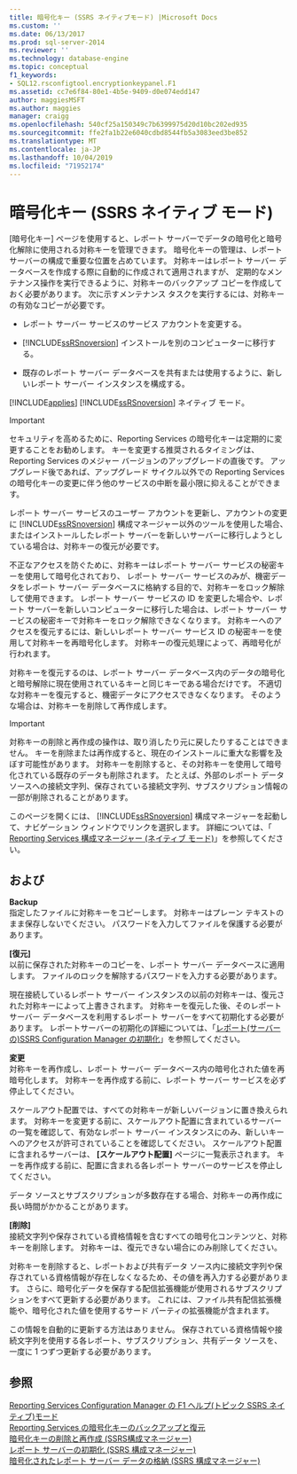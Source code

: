 ```yaml
---
title: 暗号化キー (SSRS ネイティブモード) |Microsoft Docs
ms.custom: ''
ms.date: 06/13/2017
ms.prod: sql-server-2014
ms.reviewer: ''
ms.technology: database-engine
ms.topic: conceptual
f1_keywords:
- SQL12.rsconfigtool.encryptionkeypanel.F1
ms.assetid: cc7e6f84-80e1-4b5e-9409-d0e074edd147
author: maggiesMSFT
ms.author: maggies
manager: craigg
ms.openlocfilehash: 540cf25a150349c7b6399975d20d10bc202ed935
ms.sourcegitcommit: ffe2fa1b22e6040cdbd8544fb5a3083eed3be852
ms.translationtype: MT
ms.contentlocale: ja-JP
ms.lasthandoff: 10/04/2019
ms.locfileid: "71952174"
---
```

# <a name="encryption-keys-ssrs-native-mode"></a>暗号化キー (SSRS ネイティブ モード)
  [暗号化キー] ページを使用すると、レポート サーバーでデータの暗号化と暗号化解除に使用される対称キーを管理できます。 暗号化キーの管理は、レポート サーバーの構成で重要な位置を占めています。 対称キーはレポート サーバー データベースを作成する際に自動的に作成されて適用されますが、 定期的なメンテナンス操作を実行できるように、対称キーのバックアップ コピーを作成しておく必要があります。 次に示すメンテナンス タスクを実行するには、対称キーの有効なコピーが必要です。  
  
-   レポート サーバー サービスのサービス アカウントを変更する。  
  
-   [!INCLUDE[ssRSnoversion](../../includes/ssrsnoversion-md.md)] インストールを別のコンピューターに移行する。  
  
-   既存のレポート サーバー データベースを共有または使用するように、新しいレポート サーバー インスタンスを構成する。  
  
 [!INCLUDE[applies](../../includes/applies-md.md)] [!INCLUDE[ssRSnoversion](../../includes/ssrsnoversion-md.md)] ネイティブ モード。  
  
> [!IMPORTANT]  
>  セキュリティを高めるために、Reporting Services の暗号化キーは定期的に変更することをお勧めします。 キーを変更する推奨されるタイミングは、Reporting Services のメジャー バージョンのアップグレードの直後です。 アップグレード後であれば、アップグレード サイクル以外での Reporting Services の暗号化キーの変更に伴う他のサービスの中断を最小限に抑えることができます。  
  
 レポート サーバー サービスのユーザー アカウントを更新し、アカウントの変更に [!INCLUDE[ssRSnoversion](../../includes/ssrsnoversion-md.md)] 構成マネージャー以外のツールを使用した場合、またはインストールしたレポート サーバーを新しいサーバーに移行しようとしている場合は、対称キーの復元が必要です。  
  
 不正なアクセスを防ぐために、対称キーはレポート サーバー サービスの秘密キーを使用して暗号化されており、 レポート サーバー サービスのみが、機密データをレポート サーバー データベースに格納する目的で、対称キーをロック解除して使用できます。 レポート サーバー サービスの ID を変更した場合や、レポート サーバーを新しいコンピューターに移行した場合は、レポート サーバー サービスの秘密キーで対称キーをロック解除できなくなります。 対称キーへのアクセスを復元するには、新しいレポート サーバー サービス ID の秘密キーを使用して対称キーを再暗号化します。 対称キーの復元処理によって、再暗号化が行われます。  
  
 対称キーを復元するのは、レポート サーバー データベース内のデータの暗号化と暗号解除に現在使用されているキーと同じキーである場合だけです。 不適切な対称キーを復元すると、機密データにアクセスできなくなります。 そのような場合は、対称キーを削除して再作成します。  
  
> [!IMPORTANT]  
>  対称キーの削除と再作成の操作は、取り消したり元に戻したりすることはできません。 キーを削除または再作成すると、現在のインストールに重大な影響を及ぼす可能性があります。 対称キーを削除すると、その対称キーを使用して暗号化されている既存のデータも削除されます。 たとえば、外部のレポート データ ソースへの接続文字列、保存されている接続文字列、サブスクリプション情報の一部が削除されることがあります。  
  
 このページを開くには、 [!INCLUDE[ssRSnoversion](../../includes/ssrsnoversion-md.md)] 構成マネージャーを起動して、ナビゲーション ウィンドウでリンクを選択します。 詳細については、「 [Reporting Services 構成マネージャー &#40;ネイティブ モード&#41;](../../../2014/sql-server/install/reporting-services-configuration-manager-native-mode.md)」を参照してください。  
  
## <a name="options"></a>および  
 **Backup**  
 指定したファイルに対称キーをコピーします。 対称キーはプレーン テキストのまま保存しないでください。 パスワードを入力してファイルを保護する必要があります。  
  
 **[復元]**  
 以前に保存された対称キーのコピーを、レポート サーバー データベースに適用します。 ファイルのロックを解除するパスワードを入力する必要があります。  
  
 現在接続しているレポート サーバー インスタンスの以前の対称キーは、復元された対称キーによって上書きされます。 対称キーを復元した後、そのレポート サーバー データベースを利用するレポート サーバーをすべて初期化する必要があります。 レポートサーバーの初期化の詳細については、「[レポート&#40;サーバーの&#41;SSRS Configuration Manager の初期化](../../reporting-services/install-windows/ssrs-encryption-keys-initialize-a-report-server.md)」を参照してください。  
  
 **変更**  
 対称キーを再作成し、レポート サーバー データベース内の暗号化された値を再暗号化します。 対称キーを再作成する前に、レポート サーバー サービスを必ず停止してください。  
  
 スケールアウト配置では、すべての対称キーが新しいバージョンに置き換えられます。 対称キーを変更する前に、スケールアウト配置に含まれているサーバーの一覧を確認して、有効なレポート サーバー インスタンスにのみ、新しいキーへのアクセスが許可されていることを確認してください。 スケールアウト配置に含まれるサーバーは、 **[スケールアウト配置]** ページに一覧表示されます。 キーを再作成する前に、配置に含まれる各レポート サーバーのサービスを停止してください。  
  
 データ ソースとサブスクリプションが多数存在する場合、対称キーの再作成に長い時間がかかることがあります。  
  
 **[削除]**  
 接続文字列や保存されている資格情報を含むすべての暗号化コンテンツと、対称キーを削除します。 対称キーは、復元できない場合にのみ削除してください。  
  
 対称キーを削除すると、レポートおよび共有データ ソース内に接続文字列や保存されている資格情報が存在しなくなるため、その値を再入力する必要があります。 さらに、暗号化データを保存する配信拡張機能が使用されるサブスクリプションをすべて更新する必要があります。 これには、ファイル共有配信拡張機能や、暗号化された値を使用するサード パーティの拡張機能が含まれます。  
  
 この情報を自動的に更新する方法はありません。 保存されている資格情報や接続文字列を使用する各レポート、サブスクリプション、共有データ ソースを、一度に 1 つずつ更新する必要があります。  
  
## <a name="see-also"></a>参照  
 [Reporting Services Configuration Manager の F1 ヘルプ&#40;トピック SSRS ネイティブ&#41;モード](../../../2014/sql-server/install/reporting-services-configuration-manager-f1-help-topics-ssrs-native-mode.md)   
 [Reporting Services の暗号化キーのバックアップと復元](../../reporting-services/install-windows/ssrs-encryption-keys-back-up-and-restore-encryption-keys.md)   
 [暗号化キーの削除と再作成 &#40;SSRS構成マネージャー&#41;](../../reporting-services/install-windows/ssrs-encryption-keys-delete-and-re-create-encryption-keys.md)   
 [レポート サーバーの初期化 &#40;SSRS 構成マネージャー&#41;](../../reporting-services/install-windows/ssrs-encryption-keys-initialize-a-report-server.md)   
 [暗号化されたレポート サーバー データの格納 &#40;SSRS 構成マネージャー&#41;](../../reporting-services/install-windows/ssrs-encryption-keys-store-encrypted-report-server-data.md)  
  
  
